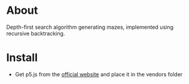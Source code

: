 # About

Depth-first search algorithm generating mazes, implemented using recursive backtracking.

# Install

- Get p5.js from the [official website](https://p5js.org/download/) and place it in the vendors folder